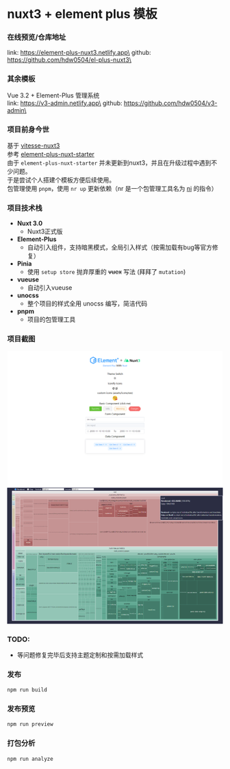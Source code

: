 # nuxt3 + element plus 模板

### 在线预览/仓库地址
link: https://element-plus-nuxt3.netlify.app\
github: https://github.com/hdw0504/el-plus-nuxt3\

### 其余模板
Vue 3.2 + Element-Plus 管理系统\
link: https://v3-admin.netlify.app\
github: https://github.com/hdw0504/v3-admin\

### 项目前身今世
基于 [vitesse-nuxt3](https://github.com/antfu/vitesse-nuxt3)\
参考 [element-plus-nuxt-starter](https://github.com/element-plus/element-plus-nuxt-starter)\
由于 `element-plus-nuxt-starter` 并未更新到nuxt3，并且在升级过程中遇到不少问题。\
于是尝试个人搭建个模板方便后续使用。\
包管理使用 `pnpm`，使用 `nr up` 更新依赖（nr 是一个包管理工具名为 [ni](https://github.com/antfu/ni) 的指令）
### 项目技术栈
- **Nuxt 3.0**
  - Nuxt3正式版
- **Element-Plus**
  - 自动引入组件，支持暗黑模式，全局引入样式（按需加载有bug等官方修复）
- **Pinia**
  - 使用 `setup store` 抛弃厚重的 ~~vuex~~ 写法 (拜拜了 `mutation`)
- **vueuse**
  - 自动引入vueuse
- **unocss**
  - 整个项目的样式全用 unocss 编写，简洁代码
- **pnpm**
  - 项目的包管理工具

### 项目截图
<img src="./public/image/home.jpg" />
<img src="./public/image/build-size.jpg" />

### TODO:
- 等问题修复完毕后支持主题定制和按需加载样式


### 发布

```bash
npm run build
```

### 发布预览

```bash
npm run preview
```

### 打包分析

```bash
npm run analyze
```

